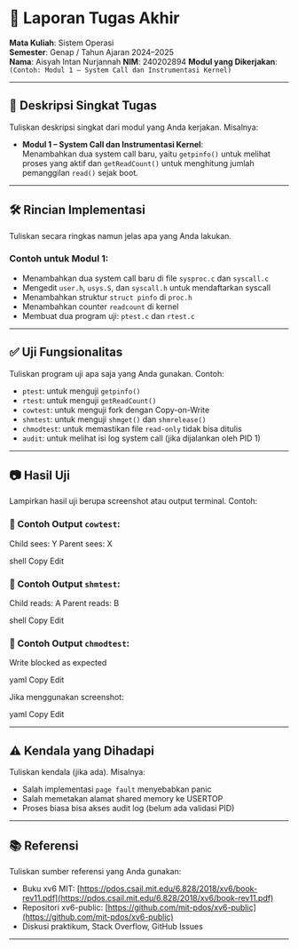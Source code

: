 # 📝 Laporan Tugas Akhir

**Mata Kuliah**: Sistem Operasi  
**Semester**: Genap / Tahun Ajaran 2024–2025  
**Nama**: Aisyah Intan Nurjannah
**NIM**: 240202894
**Modul yang Dikerjakan**:  
`(Contoh: Modul 1 – System Call dan Instrumentasi Kernel)`

---

## 📌 Deskripsi Singkat Tugas

Tuliskan deskripsi singkat dari modul yang Anda kerjakan. Misalnya:

* **Modul 1 – System Call dan Instrumentasi Kernel**:  
  Menambahkan dua system call baru, yaitu `getpinfo()` untuk melihat proses yang aktif dan `getReadCount()` untuk menghitung jumlah pemanggilan `read()` sejak boot.

---

## 🛠️ Rincian Implementasi

Tuliskan secara ringkas namun jelas apa yang Anda lakukan.

### Contoh untuk Modul 1:
* Menambahkan dua system call baru di file `sysproc.c` dan `syscall.c`
* Mengedit `user.h`, `usys.S`, dan `syscall.h` untuk mendaftarkan syscall
* Menambahkan struktur `struct pinfo` di `proc.h`
* Menambahkan counter `readcount` di kernel
* Membuat dua program uji: `ptest.c` dan `rtest.c`

---

## ✅ Uji Fungsionalitas

Tuliskan program uji apa saja yang Anda gunakan. Contoh:

* `ptest`: untuk menguji `getpinfo()`
* `rtest`: untuk menguji `getReadCount()`
* `cowtest`: untuk menguji fork dengan Copy-on-Write
* `shmtest`: untuk menguji `shmget()` dan `shmrelease()`
* `chmodtest`: untuk memastikan file `read-only` tidak bisa ditulis
* `audit`: untuk melihat isi log system call (jika dijalankan oleh PID 1)

---

## 📷 Hasil Uji

Lampirkan hasil uji berupa screenshot atau output terminal. Contoh:

### 📍 Contoh Output `cowtest`:
Child sees: Y
Parent sees: X

shell
Copy
Edit

### 📍 Contoh Output `shmtest`:
Child reads: A
Parent reads: B

shell
Copy
Edit

### 📍 Contoh Output `chmodtest`:
Write blocked as expected

yaml
Copy
Edit

Jika menggunakan screenshot:


yaml
Copy
Edit


---

## ⚠️ Kendala yang Dihadapi

Tuliskan kendala (jika ada). Misalnya:
* Salah implementasi `page fault` menyebabkan panic  
* Salah memetakan alamat shared memory ke USERTOP  
* Proses biasa bisa akses audit log (belum ada validasi PID)

---

## 📚 Referensi

Tuliskan sumber referensi yang Anda gunakan:
* Buku xv6 MIT: [https://pdos.csail.mit.edu/6.828/2018/xv6/book-rev11.pdf](https://pdos.csail.mit.edu/6.828/2018/xv6/book-rev11.pdf)
* Repositori xv6-public: [https://github.com/mit-pdos/xv6-public](https://github.com/mit-pdos/xv6-public)
* Diskusi praktikum, Stack Overflow, GitHub Issues

---
